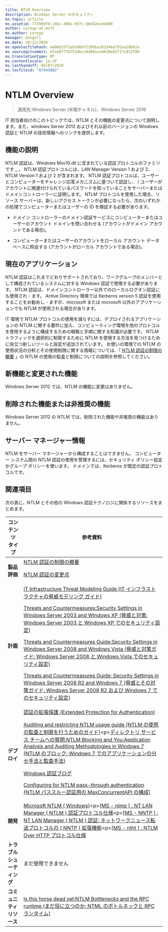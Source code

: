 ```yaml
---
title: NTLM Overview
description: Windows Server のセキュリティ
ms.topic: article
ms.assetid: 773909fd-c0bc-498a-95fc-bb452ec04d90
author: coreyp-at-msft
ms.author: coreyp
manager: dongill
ms.date: 10/12/2016
ms.openlocfilehash: 4a86b2571ab586bf2289ba263346a791ea28b02e
ms.sourcegitcommit: dfa48f77b751dbc34409aced628eb2f17c912f08
ms.translationtype: MT
ms.contentlocale: ja-JP
ms.lasthandoff: 08/07/2020
ms.locfileid: "87943882"
---
```

# <a name="ntlm-overview"></a>NTLM Overview

>適用先:Windows Server (半期チャネル)、Windows Server 2016

IT 担当者向けのこのトピックでは、NTLM とその機能の変更点について説明します。また、windows Server 2012 およびそれ以前のバージョンの Windows 認証と NTLM の技術情報へのリンクを提供します。

## <a name="feature-description"></a><a name="BKMK_OVER"></a>機能の説明
NTLM 認証は、Windows Msv10.dll に含まれている認証プロトコルのファミリです \_ 。 NTLM 認証プロトコルには、LAN Manager Version 1 および 2、NTLM Version 1 および 2 が含まれます。 NTLM 認証プロトコルは、ユーザーとコンピューターをチャレンジ応答メカニズムに基づいて認証し、 \/ ユーザーがアカウントに関連付けられているパスワードを知っていることをサーバーまたはドメインコントローラーに証明します。 NTLM プロトコルを使用した場合、リソース サーバーは、新しいアクセス トークンが必要になったら、次のいずれかの処理でコンピューターまたはユーザーの ID を検証する必要があります。

-   ドメイン コントローラーのドメイン認証サービスにコンピューターまたはユーザーのアカウント ドメインを問い合わせる (アカウントがドメイン アカウントである場合)。

-   コンピューターまたはユーザーのアカウントをローカル アカウント データベースに照会する (アカウントがローカル アカウントである場合)。

## <a name="current-applications"></a><a name="BKMK_APP"></a>現在のアプリケーション
NTLM 認証はこれまでどおりサポートされており、ワークグループのメンバーとして構成されているシステムに対する Windows 認証で使用する必要があります。 NTLM 認証は、ドメインコントローラー以外でのローカルログオン認証にも使用され \- ます。 Active Directory 環境では Kerberos version 5 認証を使用することをお勧めし \- ますが、microsoft または microsoft 以外のアプリケーションでも NTLM が使用される場合があります。

IT 環境で NTLM プロトコルの使用を減らすには、デプロイされるアプリケーションの NTLM に関する要件に加え、コンピューティング環境を他のプロトコルを使用するように構成するための戦略と手順に関する知識が必要です。 NTLM トラフィックを選択的に制限するために NTLM を使用する方法を見つけるために役立つ新しいツールと設定が追加されています。 お使いの環境での NTLM の使用状況の分析とその使用制限に関する情報については、「 [NTLM 認証の制限の概要](https://technet.microsoft.com/library/dd560653(v=ws.10).aspx) 」の NTLM の使用の監査と制限についての説明を参照してください。

## <a name="new-and-changed-functionality"></a><a name="BKMK_NEW"></a>新機能と変更された機能
Windows Server 2012 では、NTLM の機能に変更はありません。

## <a name="removed-or-deprecated-functionality"></a><a name="BKMK_DEP"></a>削除された機能または非推奨の機能
Windows Server 2012 の NTLM では、削除された機能や非推奨の機能はありません。

## <a name="server-manager-information"></a><a name="BKMK_INSTALL"></a>サーバー マネージャー情報
NTLM をサーバー マネージャーから構成することはできません。 コンピューター システム間の NTLM 認証の使用を管理するには、セキュリティ ポリシー設定かグループ ポリシーを使います。 ドメインでは、Kerberos が既定の認証プロトコルです。

## <a name="see-also"></a><a name="BKMK_LINKS"></a>関連項目
次の表に、NTLM とその他の Windows 認証テクノロジに関係するリソースをまとめます。

|コンテンツ タイプ|参考資料|
|--------|-------|
|**製品評価**|[NTLM 認証の制限の概要](https://technet.microsoft.com/library/dd560653.aspx)<p>[NTLM 認証の変更点](https://technet.microsoft.com/library/dd566199.aspx)|
|**計画**|[IT Infrastructure Threat Modeling Guide (IT インフラストラクチャの脅威モデリング ガイド)](https://technet.microsoft.com/library/dd941826.aspx)<p>[Threats and Countermeasures:Security Settings in Windows Server 2003 and Windows XP (脅威と対策: Windows Server 2003 と Windows XP でのセキュリティ設定)](https://technet.microsoft.com/library/dd162275.aspx)<p>[Threats and Countermeasures Guide:Security Settings in Windows Server 2008 and Windows Vista (脅威と対策ガイド: Windows Server 2008 と Windows Vista でのセキュリティ設定)](https://technet.microsoft.com/library/dd349791.aspx)<p>[Threats and Countermeasures Guide: Security Settings in Windows Server 2008 R2 and Windows 7 (脅威とその対策ガイド: Windows Server 2008 R2 および Windows 7 でのセキュリティ設定)](https://technet.microsoft.com/library/hh125921.aspx)|
|**デプロイ**|[認証の拡張保護 (Extended Protection for Authentication)](https://support.microsoft.com/kb/968389)<p>[Auditing and restricting NTLM usage guide (NTLM の使用の監査と制限を行うためのガイド)](https://technet.microsoft.com/library/jj865674(v=ws.10).aspx)<p>[ディレクトリ サービス チームへの質問:NTLM Blocking and You:Application Analysis and Auditing Methodologies in Windows 7 (NTLM のブロック: Windows 7 でのアプリケーションの分セ手法と監査手法)](https://blogs.technet.com/askds/archive/2009/10/08/ntlm-blocking-and-you-application-analysis-and-auditing-methodologies-in-windows-7.aspx)<p>[Windows 認証ブログ](https://blogs.technet.com/authentication/)<p>[Configuring for NTLM pass-through authentication (NTLM パススルー認証用の MaxConcurrentAPI の構成)](https://support.microsoft.com/help/2688798/how-to-do-performance-tuning-for-ntlm-authentication-by-using-the-maxc)|
|**開発**|[Microsoft NTLM \( Windows\)](https://msdn.microsoft.com/library/aa378749(VS.85).aspx)<p>[\[MS \- nlmp \] : NT LAN Manager \( NTLM \) 認証プロトコル仕様](https://msdn.microsoft.com/library/cc236621(PROT.10).aspx)<p>[\[MS \- NNTP \] : NT LAN Manager \( NTLM \) 認証: ネットワークニュース転送プロトコルの \( NNTP \) 拡張機能](https://msdn.microsoft.com/library/cc236774(PROT.10).aspx)<p>[\[MS \- ntht \] : NTLM Over HTTP プロトコル仕様](https://msdn.microsoft.com/library/cc237488(PROT.10).aspx)|
|**トラブルシューティング**|まだ使用できません|
|**コミュニティ リソース**|[Is this horse dead yet:NTLM Bottlenecks and the RPC runtime (まだ役に立つのか: NTML のボトルネックと RPC ランタイム)](https://blogs.technet.com/b/askds/archive/2011/09/15/is-this-horse-dead-yet-ntlm-bottlenecks-and-the-rpc-runtime.aspx)|



